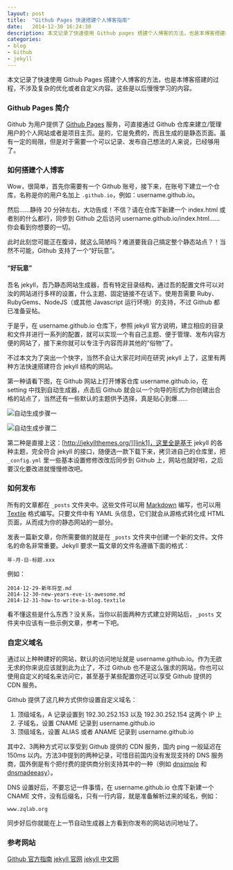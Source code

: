 ```yaml
---
layout: post
title:  "Github Pages 快速搭建个人博客指南"
date:   2014-12-30 16:24:30
description: 本文记录了快速使用 Github pages 搭建个人博客的方法，也是本博客搭建的过程，不涉及复杂的优化或者自定义内容。
categories:
- blog
- Github
- jekyll
---
```


本文记录了快速使用 Github Pages 搭建个人博客的方法，也是本博客搭建的过程，不涉及复杂的优化或者自定义内容。这些是以后慢慢学习的内容。

### Github Pages 简介

Github 为用户提供了 [Github Pages][link0] 服务，可直接通过 Github 仓库来建立/管理用户的个人网站或者是项目主页。是的，它是免费的，而且生成的是静态页面。虽有一定的局限，但是对于需要一个可以记录、发布自己想法的人来说，已经够用了。

### 如何搭建个人博客

Wow，很简单，首先你需要有一个 Github 账号，接下来，在账号下建立一个仓库，名称是你的用户名加上 `.github.io`，例如：username.github.io。

然后……静待 20 分钟左右，大功告成！不信？请在仓库下新建一个 index.html 或者别的什么都行，同步到 Github 之后访问 username.github.io/index.html……你会看到你想要的一切。

此时此刻您可能正在腹诽，就这么简陋吗？难道要我自己搞定整个静态站点？！当然不可能，Github 支持了一个“好玩意”。

#### “好玩意”

吾名 jekyll，吾乃静态网站生成器，吾有特定目录结构，通过吾的配置文件可以对汝的网站进行多样的设置，什么主题、固定链接不在话下。使用吾需要 Ruby、RubyGems、NodeJS（或其他 Javascript 运行环境）的支持，不过 Github 都已准备妥帖。

于是乎，在 username.github.io 仓库下，参照 jekyll 官方说明，建立相应的目录和文件并进行一系列的配置，就可以实现一个有自己主题、便于管理、发布内容方便的网站了，接下来你就可以专注于内容而非其他的“俗物”了。

不过本文为了突出一个快字，当然不会让大家花时间在研究 jekyll 上了，这里有两种方法快速搭建符合 jekyll 结构的网站。

第一种请看下图，在 Github 网站上打开博客仓库 username.github.io，在 setting 中找到自动生成器，点击后 Github 就会以一个向导的形式为你创建出合格的站点了，当然还有一些默认的主题供予选择，真是贴心到爆……

![自动生成步骤一][img0]

![自动生成步骤二][img1]

第二种是直接上这：[http://jekyllthemes.org/][link1]，这里全是基于 jekyll 的各种主题，完全符合 jekyll 的接口，随便选一款下载下来，拷贝进自己的仓库里，把 `_config.yml` 里一些基本设置修修改改后同步到 Github 上，网站也就好啦，之后要汉化要改进就慢慢修改吧。

### 如何发布

所有的文章都在 `_posts` 文件夹中。这些文件可以用 [Markdown][link2] 编写，也可以用 [Textile][link3] 格式编写。只要文件中有 YAML 头信息，它们就会从源格式转化成 HTML 页面，从而成为你的静态网站的一部分。

发表一篇新文章，你所需要做的就是在 `_posts` 文件夹中创建一个新的文件。文件名的命名非常重要。Jekyll 要求一篇文章的文件名遵循下面的格式：

    年-月-日-标题.xxx

例如：

    2014-12-29-新年将至.md
    2014-12-30-new-years-eve-is-awesome.md
    2014-12-31-how-to-write-a-blog.textile

看不懂这些是什么东西？没关系，当你以前面两种方式建立好网站后，`_posts` 文件夹中应该有一些示例文章，参考一下吧。

### 自定义域名

通过以上种种建好的网站，默认的访问地址就是 username.github.io。作为无欲无求的你来说应该就到此为止了，不过 Github 也不是这么强求的网站，你也可以使用自定义的域名来访问它，甚至基于某些配置你还可以享受 Github 提供的 CDN 服务。

Github 提供了这几种方式供你设置自定义域名：

1. 顶级域名，A 记录设置到 192.30.252.153 以及 192.30.252.154 这两个 IP 上
2. 子域名，设置 CNAME 记录到 username.github.io
3. 顶级域名，设置 ALIAS 或者 ANAME 记录到 username.github.io

其中2、3两种方式可以享受到 Github 提供的 CDN 服务，国内 ping 一般延迟在 150ms 以内。方法3中提到的两种记录，可惜目前国内没有发现支持的 DNS 服务商，国外倒是有个把付费的提供商分别支持其中的一种（例如 [dnsimple][link4] 和 [dnsmadeeasy][link5]）。

DNS 设置好后，不要忘记一件事情，在 username.github.io 仓库下新建一个 CNAME 文件，没有后缀名，只有一行内容，就是准备解析过来的域名，例如：

    www.zqlab.org

同步好后你就能在上一节自动生成器上方看到你发布的网站访问地址了。

### 参考网站

[Github 官方指南][link6]
[jekyll 官网][link7]
[jekyll 中文网][link8]


[link0]: https://pages.github.com/
[link1]: http://jekyllthemes.org/
[link2]: http://wowubuntu.com/markdown/
[link3]: http://qt-project.org/wiki/TextileSyntax_SimplifiedChinese
[link4]: https://dnsimple.com/
[link5]: http://www.dnsmadeeasy.com/
[link6]: https://help.github.com/categories/github-pages-basics/
[link7]: http://jekyllrb.com/
[link8]: http://jekyllcn.com/

[img0]: http://zqlabimg.b0.upaiyun.com/2014/12/github-pages_generator_1.png
[img1]: http://zqlabimg.b0.upaiyun.com/2014/12/github-pages_generator_2.png